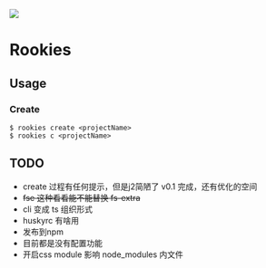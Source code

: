 ![](https://cdn.jsdelivr.net/gh/ykst615/hosting/img/rookies-logo.png)
# Rookies

## Usage
### Create
```shell
$ rookies create <projectName>
$ rookies c <projectName>
```

## TODO
- create 过程有任何提示，但是j2简陋了 v0.1 完成，还有优化的空间
- ~~fse 这种看看能不能替换 fs-extra~~
- cli 变成 ts 组织形式
- huskyrc 有啥用
- 发布到npm
- 目前都是没有配置功能
- 开启css module 影响 node_modules 内文件